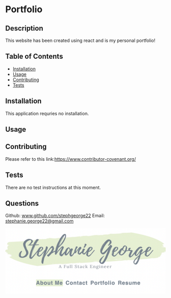 # Portfolio

## Description 
This website has been created using react and is my personal portfolio! 

## Table of Contents

* [Installation](#installation)
* [Usage](#usage)
* [Contributing](#contributing)
* [Tests](#tests)

## Installation
This application requries no installation. 

## Usage 


## Contributing
Please refer to this link:https://www.contributor-covenant.org/
    
## Tests
There are no test instructions at this moment. 

## Questions
Github: www.github.com/stephgeorge22
Email: stephanie.george22@gmail.com

![Screenshot](src/assets/readme/readme.png)